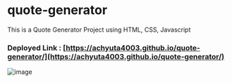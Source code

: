 # quote-generator
This is a Quote Generator Project using HTML, CSS, Javascript

### Deployed Link : [https://achyuta4003.github.io/quote-generator/](https://achyuta4003.github.io/quote-generator/)

![image](https://user-images.githubusercontent.com/99419751/205163090-5e80c05c-0124-418d-b1d0-4923fb90c0c9.png)

